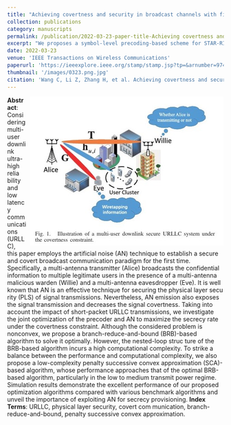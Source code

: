 ```yaml
---
title: "Achieving covertness and security in broadcast channels with finite blocklength"
collection: publications
category: manuscripts
permalink: /publication/2022-03-23-paper-title-Achieving covertness and security in broadcast channels with finite blocklength.md
excerpt: "We proposes a symbol-level precoding-based scheme for STAR-RIS-aided dual-functional radar-communications (DFRC) systems. The aim is to securely transmit confidential information and perform target sensing concurrently. A joint optimization problem is formulated to maximize the average received radar sensing power, subject to constraints on communication users' quality-of-service and security, as well as practical waveform design restrictions."
date: 2022-03-23
venue: 'IEEE Transactions on Wireless Communications'
paperurl: 'https://ieeexplore.ieee.org/stamp/stamp.jsp?tp=&arnumber=9740462'
thumbnail: '/images/0323.png.jpg'
citation: 'Wang C, Li Z, Zhang H, et al. Achieving covertness and security in broadcast channels with finite blocklength[J]. IEEE Transactions on Wireless Communications, 2022, 21(9): 7624-7640.'
---
```

<img src="/images/0323.png.jpg"  style="float: right; margin-left: 10px;">


**Abstract**: Considering multi-user downlink ultra-high relia
bility and low latency communications (URLLC), this paper
 employs the artificial noise (AN) technique to establish a secure
 and covert broadcast communication paradigm for the first
 time. Specifically, a multi-antenna transmitter (Alice) broadcasts
 the confidential information to multiple legitimate users in the
 presence of a multi-antenna malicious warden (Willie) and a
 multi-antenna eavesdropper (Eve). It is well known that AN
 is an effective technique for securing the physical layer secu
rity (PLS) of signal transmissions. Nevertheless, AN emission also exposes the signal transmission and decreases the signal
 covertness. Taking into account the impact of short-packet
 URLLC transmissions, we investigate the joint optimization
 of the precoder and AN to maximize the secrecy rate under
 the covertness constraint. Although the considered problem is
 nonconvex, we propose a branch-reduce-and-bound (BRB)-based
 algorithm to solve it optimally. However, the nested-loop struc
ture of the BRB-based algorithm incurs a high computational
 complexity. To strike a balance between the performance and
 computational complexity, we also propose a low-complexity
 penalty successive convex approximation (SCA)-based algorithm,
 whose performance approaches that of the optimal BRB-based
 algorithm, particularly in the low to medium transmit power
 regime. Simulation results demonstrate the excellent performance
 of our proposed optimization algorithms compared with various
 benchmark algorithms and unveil the importance of exploiting
 AN for secrecy provisioning.
**Index Terms**:  URLLC, physical layer security, covert com
munication, branch-reduce-and-bound, penalty successive convex
 approximation.
